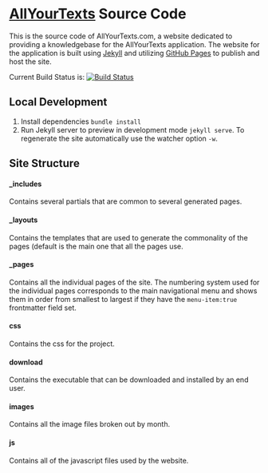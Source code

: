 # [AllYourTexts](http://thewaysnrubthinks.github.io/MikeDownSouth/) Source Code

This is the source code of AllYourTexts.com, a website dedicated to providing a knowledgebase for the AllYourTexts application.  The website for the application is built using [Jekyll](http://jekyllrb.com) and utilizing [GitHub Pages](https://pages.github.com/) to publish and host the site.

Current Build Status is: [![Build Status](https://secure.travis-ci.org/AllYourTexts/AllYourTexts.github.io.png?branch=master)](http://travis-ci.org/AllYourTexts/AllYourTexts.github.io)

## Local Development

1. Install dependencies `bundle install`
2. Run Jekyll server to preview in development mode `jekyll serve`.  To regenerate the site automatically use the watcher option `-w`.

## Site Structure

#### _includes 
Contains several partials that are common to several generated pages.

#### _layouts 
Contains the templates that are used to generate the commonality of the pages (default is the main one that all the pages use.

#### _pages 
Contains all the individual pages of the site.  The numbering system used for the individual pages corresponds to the main navigational menu and shows them in order from smallest to largest if they have the `menu-item:true` frontmatter field set. 

#### css 
Contains the css for the project.

#### download
Contains the executable that can be downloaded and installed by an end user.

#### images 
Contains all the image files broken out by month.

#### js
Contains all of the javascript files used by the website.
